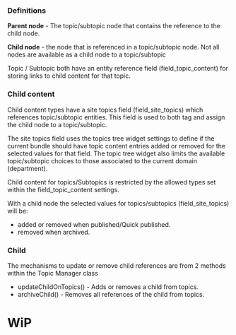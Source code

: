 
### Definitions

**Parent node** - The topic/subtopic node that contains the reference to the child node.

**Child node** - the node that is referenced in a topic/subtopic node.
Not all nodes are available as a child node to a topic/subtopic

Topic / Subtopic both have an entity reference field (field_topic_content)
for storing links to child content for that topic.

### Child content

Child content types have a site topics field (field_site_topics) which references topic/subtopic entities.
This field is used to both tag and assign the child node to a topic/subtopic.

The site topics field uses the topics tree widget settings to define if the current bundle should have topic content
entries added or removed for the selected values for that field. The topic tree widget also limits the available
topic/subtopic choices to those associated to the current domain (department).

Child content for topics/Subtopics is restricted by the allowed types set within the field_topic_content settings.

With a child node the selected values for topics/subtopics (field_site_topics) will be:
- added or removed when published/Quick published.
- removed when archived.

### Child

The mechanisms to update or remove child references are from 2 methods within the Topic Manager class
* updateChildOnTopics() - Adds or removes a child from topics.
* archiveChild() - Removes all references of the child from topics.

# WiP



